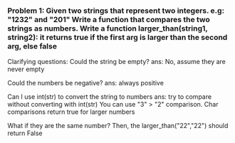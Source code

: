### Problem 1: Given two strings that represent two integers. e.g: "1232" and "201" Write a function that compares the two strings as numbers. Write a function larger_than(string1, string2): it returns true if the first arg is larger than the second arg, else false

Clarifying questions: Could the string be empty?
ans: No, assume they are never empty

Could the numbers be negative?
ans: always positive

Can I use int(str) to convert the string to numbers
ans: try to compare without converting with int(str)
You can use "3" > "2" comparison. Char comparisons
return true for larger numbers

What if they are the same number?
Then, the larger_than("22","22") should return False
